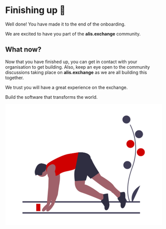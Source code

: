 # Finishing up 👏

Well done! You have made it to the end of the onboarding.

We are excited to have you part of the **alis.exchange** community.

## What now?

Now that you have finished up, you can get in contact with your organisation to get building. Also, keep an eye
open to the community discussions taking place on **alis.exchange** as we are all building this together.

We trust you will have a great experience on the exchange.

Build the software that transforms the world.

<img src="img/Run.png" width="500">

